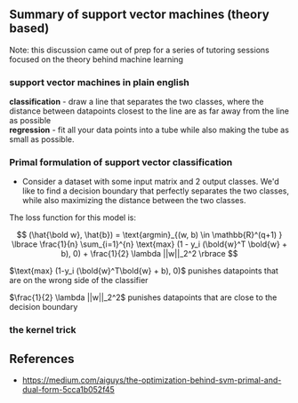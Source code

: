 ## Summary of support vector machines (theory based)

Note: this discussion came out of prep for a series of tutoring sessions focused on the theory behind machine learning

### support vector machines in plain english
**classification** - draw a line that separates the two classes, where the distance between datapoints closest to the line are as far away from the line as possible<br>
**regression** - fit all your data points into a tube while also making the tube as small as possible.<br>

### Primal formulation of support vector classification

- Consider a dataset with some input matrix and 2 output classes. We'd like to find a decision boundary that perfectly separates the two classes, while also maximizing the distance between the two classes.

The loss function for this model is:

$$
(\hat{\bold w}, \hat{b}) = \text{argmin}_{(w, b) \in \mathbb{R}^(q+1) } \lbrace \frac{1}{n} \sum_{i=1}^{n} \text{max} (1 - y_i (\bold{w}^T \bold{w} + b), 0) + \frac{1}{2} \lambda ||w||_2^2 \rbrace
$$

$\text{max} (1-y_i (\bold{w}^T\bold{w} + b), 0)$ punishes datapoints that are on the wrong side of the classifier

$\frac{1}{2} \lambda ||w||_2^2$ punishes datapoints that are close to the decision boundary


### the kernel trick


## References
- https://medium.com/aiguys/the-optimization-behind-svm-primal-and-dual-form-5cca1b052f45<br>

